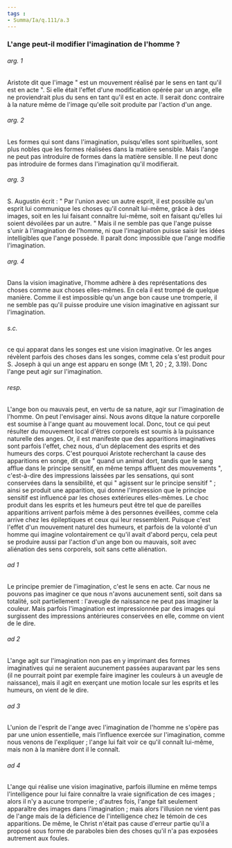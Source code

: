 ```yaml
---
tags : 
- Summa/Ia/q.111/a.3
---
```


### L'ange peut-il modifier l'imagination de l'homme ?



###### arg. 1
Aristote dit que l'image " est un mouvement réalisé par le sens en tant qu'il est en acte ". Si elle était l'effet d'une modification opérée par un ange, elle ne proviendrait plus du sens en tant qu'il est en acte. Il serait donc contraire à la nature même de l'image qu'elle soit produite par l'action d'un ange. 

###### arg. 2
Les formes qui sont dans l'imagination, puisqu'elles sont spirituelles, sont plus nobles que les formes réalisées dans la matière sensible. Mais l'ange ne peut pas introduire de formes dans la matière sensible. Il ne peut donc pas introduire de formes dans l'imagination qu'il modifierait. 

###### arg. 3
S. Augustin écrit : " Par l'union avec un autre esprit, il est possible qu'un esprit lui communique les choses qu'il connaît lui-même, grâce à des images, soit en les lui faisant connaître lui-même, soit en faisant qu'elles lui soient dévoilées par un autre. " Mais il ne semble pas que l'ange puisse s'unir à l'imagination de l'homme, ni que l'imagination puisse saisir les idées intelligibles que l'ange possède. Il paraît donc impossible que l'ange modifie l'imagination. 

###### arg. 4
Dans la vision imaginative, l'homme adhère à des représentations des choses comme aux choses elles-mêmes. En cela il est trompé de quelque manière. Comme il est impossible qu'un ange bon cause une tromperie, il ne semble pas qu'il puisse produire une vision imaginative en agissant sur l'imagination. 

###### s.c.
ce qui apparat dans les songes est une vision imaginative. Or les anges révèlent parfois des choses dans les songes, comme cela s'est produit pour S. Joseph à qui un ange est apparu en songe (Mt 1, 20 ; 2, 3.19). Donc l'ange peut agir sur l'imagination. 

###### resp.
L'ange bon ou mauvais peut, en vertu de sa nature, agir sur l'imagination de l'homme. On peut l'envisager ainsi. Nous avons ditque la nature corporelle est soumise à l'ange quant au mouvement local. Donc, tout ce qui peut résulter du mouvement local d'êtres corporels est soumis à la puissance naturelle des anges. Or, il est manifeste que des apparitions imaginatives sont parfois l'effet, chez nous, d'un déplacement des esprits et des humeurs des corps. C'est pourquoi Aristote recherchant la cause des apparitions en songe, dit que " quand un animal dort, tandis que le sang afflue dans le principe sensitif, en même temps affluent des mouvements ", c'est-à-dire des impressions laissées par les sensations, qui sont conservées dans la sensibilité, et qui " agissent sur le principe sensitif " ; ainsi se produit une apparition, qui donne l'impression que le principe sensitif est influencé par les choses extérieures elles-mêmes. Le choc produit dans les esprits et les humeurs peut être tel que de pareilles apparitions arrivent parfois même à des personnes éveillées, comme cela arrive chez les épileptiques et ceux qui leur ressemblent. Puisque c'est l'effet d'un mouvement naturel des humeurs, et parfois de la volonté d'un homme qui imagine volontairement ce qu'il avait d'abord perçu, cela peut se produire aussi par l'action d'un ange bon ou mauvais, soit avec aliénation des sens corporels, soit sans cette aliénation. 

###### ad 1
Le principe premier de l'imagination, c'est le sens en acte. Car nous ne pouvons pas imaginer ce que nous n'avons aucunement senti, soit dans sa totalité, soit partiellement : l'aveugle de naissance ne peut pas imaginer la couleur. Mais parfois l'imagination est impressionnée par des images qui surgissent des impressions antérieures conservées en elle, comme on vient de le dire. 

###### ad 2
L'ange agit sur l'imagination non pas en y imprimant des formes imaginatives qui ne seraient aucunement passées auparavant par les sens (il ne pourrait point par exemple faire imaginer les couleurs à un aveugle de naissance), mais il agit en exerçant une motion locale sur les esprits et les humeurs, on vient de le dire. 

###### ad 3
L'union de l'esprit de l'ange avec l'imagination de l'homme ne s'opère pas par une union essentielle, mais l’influence exercée sur l'imagination, comme nous venons de l'expliquer ; l'ange lui fait voir ce qu'il connaît lui-même, mais non à la manière dont il le connaît. 

###### ad 4
L'ange qui réalise une vision imaginative, parfois illumine en même temps l'intelligence pour lui faire connaître la vraie signification de ces images ; alors il n'y a aucune tromperie ; d'autres fois, l'ange fait seulement apparaître des images dans l'imagination ; mais alors l'illusion ne vient pas de l'ange mais de la déficience de l'intelligence chez le témoin de ces apparitions. De même, le Christ n'était pas cause d'erreur partie qu'il a proposé sous forme de paraboles bien des choses qu'il n'a pas exposées autrement aux foules. 

